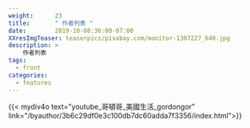 ```yaml
---
weight:      23
title:       " 作者列表 "
date:        2019-10-08:36:00-07:00
XXresImgTeaser: teaserpics/pixabay.com/monitor-1307227_640.jpg
description: >
    作者列表
tags:
  - front
categories:
  - features
---
```


{{< mydiv4o text="youtube_哥頓哥_美國生活_gordongor" link="/byauthor/3b6c29df0e3c100db7dc60adda7f3356/index.html">}}

